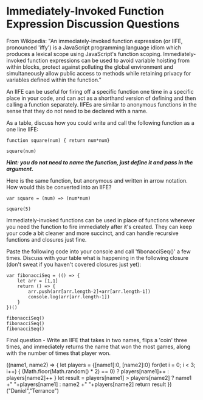 # Immediately-Invoked Function Expression Discussion Questions

From Wikipedia: "An immediately-invoked function expression (or IIFE, pronounced 'iffy') is a JavaScript programming language idiom which produces a lexical scope using JavaScript's function scoping. Immediately-invoked function expressions can be used to avoid variable hoisting from within blocks, protect against polluting the global environment and simultaneously allow public access to methods while retaining privacy for variables defined within the function."

An IIFE can be useful for firing off a specific function one time in a specific place in your code, and can act as a shorthand version of defining and then calling a function separately.  IIFEs are similar to anonymous functions in the sense that they do not need to be declared with a name.

As a table, discuss how you could write and call the following function as a one line IIFE:

```
function square(num) { return num*num}

square(num)
```

***Hint: you do not need to name the function, just define it and pass in the argument.***

Here is the same function, but anonymous and written in arrow notation.  How would this be converted into an IIFE?

```
var square = (num) => (num*num)

square(5)
```

Immediately-invoked functions can be used in place of functions whenever you need the function to fire immediately after it's created.  They can keep your code a bit cleaner and more succinct, and can handle recursive functions and closures just fine.

Paste the following code into your console and call 'fibonacciSeq()' a few times.  Discuss with your table what is happening in the following closure (don't sweat if you haven't covered closures just yet):

```
var fibonacciSeq = (() => {
	let arr = [1,1]
	return () => {
		arr.push(arr[arr.length-2]+arr[arr.length-1])
		console.log(arr[arr.length-1])
	}
})()

fibonacciSeq()
fibonacciSeq()
fibonacciSeq()
```

Final question - Write an IIFE that takes in two names, flips a 'coin' three times, and immediately returns the name that won the most games, along with the number of times that player won.

((name1, name2) => {
    let players = {[name1]:0, [name2]:0}
    for(let i = 0; i < 3; i++) {
      (Math.floor(Math.random() * 2) == 0) ? players[name1]++ : players[name2]++
    }
    let result = players[name1] > players[name2] ? name1 +" "+players[name1] : name2 +" "+players[name2]
    return result
})("Daniel","Terrance")
